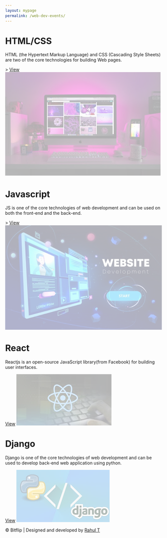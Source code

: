 ```yaml
---
layout: mypage
permalink: /web-dev-events/
---
```


<style>
    .event-container .box-event img{
        opacity: .3;
    }
    .event-container .box-event:nth-child(4) h1{
        left: 40%;
    }
    @media(max-width: 767px){
        .event-container .box-event:nth-child(4) h1{
            left: 20px;
        }
    }
</style>

<div class="event-container">
    <div class="box-event">
        <h1>HTML/CSS</h1>
        <p>HTML (the Hypertext Markup Language) and CSS (Cascading Style Sheets) are two of the core technologies for building Web pages.</p>>
        <i class="fa fa-angle-right"></i><a href="/events/html-css">View</a>
        <img src="/static/images/web-dev.jpeg" alt="">
    </div>
    <div class="box-event">
        <h1>Javascript</h1>
        <p>JS is one of the core technologies of web development and can be used on both the front-end and the back-end.</p>>
        <i class="fa fa-angle-right"></i><a href="/events/javascript">View</a>
        <img src="/static/images/html.jpg" alt="">
    </div>
    <div class="box-event">
        <h1>React</h1>
        <p>Reactjs is an open-source JavaScript library(from Facebook) for building user interfaces.</p>
        <i class="fa fa-angle-right"></i><a href="/events/react">View</a>
        <img src="/static/images/react.jpeg" alt="">
    </div>
    <div class="box-event">
        <h1>Django</h1>
        <p>Django is one of the core technologies of web development and can be used to develop back-end web application using python.</p>
        <i class="fa fa-angle-right"></i><a href="/events/django">View</a>
        <img src="/static/images/django.jpeg" alt="">
    </div>
</div>
<p id="footer">&copy; Bitflip | Designed and developed by <a href="https://github.com/rawho">Rahul T</a> </p> 